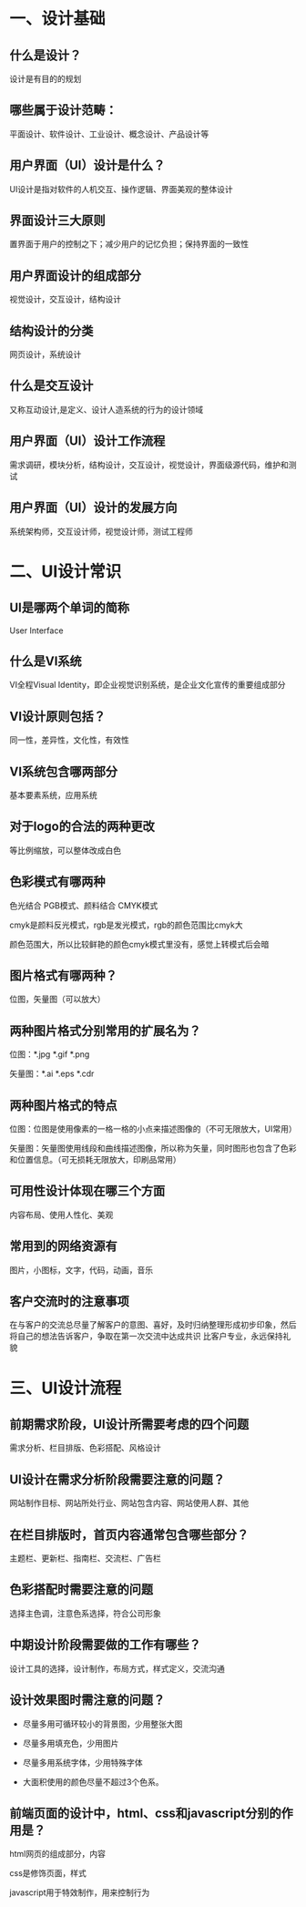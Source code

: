 # 一、设计基础

## 什么是设计？
设计是有目的的规划

## 哪些属于设计范畴：
平面设计、软件设计、工业设计、概念设计、产品设计等

## 用户界面（UI）设计是什么？
UI设计是指对软件的人机交互、操作逻辑、界面美观的整体设计

## 界面设计三大原则
置界面于用户的控制之下；减少用户的记忆负担；保持界面的一致性

## 用户界面设计的组成部分
视觉设计，交互设计，结构设计

## 结构设计的分类
网页设计，系统设计

## 什么是交互设计
又称互动设计,是定义、设计人造系统的行为的设计领域

## 用户界面（UI）设计工作流程
需求调研，模块分析，结构设计，交互设计，视觉设计，界面级源代码，维护和测试

## 用户界面（UI）设计的发展方向
系统架构师，交互设计师，视觉设计师，测试工程师

# 二、UI设计常识

## UI是哪两个单词的简称
User Interface

## 什么是VI系统
VI全程Visual Identity，即企业视觉识别系统，是企业文化宣传的重要组成部分

## VI设计原则包括？
同一性，差异性，文化性，有效性

## VI系统包含哪两部分
基本要素系统，应用系统

## 对于logo的合法的两种更改
等比例缩放，可以整体改成白色

## 色彩模式有哪两种
色光结合 PGB模式、颜料结合 CMYK模式

cmyk是颜料反光模式，rgb是发光模式，rgb的颜色范围比cmyk大

颜色范围大，所以比较鲜艳的颜色cmyk模式里没有，感觉上转模式后会暗

## 图片格式有哪两种？
位图，矢量图（可以放大）

## 两种图片格式分别常用的扩展名为？
  位图：*.jpg   *.gif  *.png
  
  矢量图：*.ai     *.eps    *.cdr

## 两种图片格式的特点
   位图：位图是使用像素的一格一格的小点来描述图像的（不可无限放大，UI常用）
   
   矢量图：矢量图使用线段和曲线描述图像，所以称为矢量，同时图形也包含了色彩和位置信息。（可无损耗无限放大，印刷品常用）

## 可用性设计体现在哪三个方面
内容布局、使用人性化、美观

## 常用到的网络资源有
图片，小图标，文字，代码，动画，音乐

## 客户交流时的注意事项
在与客户的交流总尽量了解客户的意图、喜好，及时归纳整理形成初步印象，然后将自己的想法告诉客户，争取在第一次交流中达成共识
比客户专业，永远保持礼貌

# 三、UI设计流程

## 前期需求阶段，UI设计所需要考虑的四个问题
需求分析、栏目排版、色彩搭配、风格设计

## UI设计在需求分析阶段需要注意的问题？
网站制作目标、网站所处行业、网站包含内容、网站使用人群、其他

## 在栏目排版时，首页内容通常包含哪些部分？
主题栏、更新栏、指南栏、交流栏、广告栏

## 色彩搭配时需要注意的问题
选择主色调，注意色系选择，符合公司形象

## 中期设计阶段需要做的工作有哪些？
设计工具的选择，设计制作，布局方式，样式定义，交流沟通

## 设计效果图时需注意的问题？
*  尽量多用可循环较小的背景图，少用整张大图

*  尽量多用填充色，少用图片
     
*  尽量多用系统字体，少用特殊字体
      
*  大面积使用的颜色尽量不超过3个色系。


## 前端页面的设计中，html、css和javascript分别的作用是？
  html网页的组成部分，内容
  
  css是修饰页面，样式
  
  javascript用于特效制作，用来控制行为